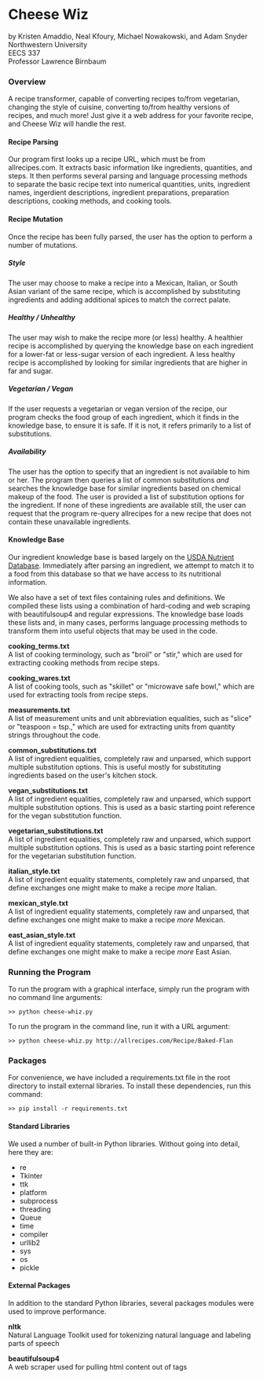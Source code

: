# Cheese Wiz
by Kristen Amaddio, Neal Kfoury, Michael Nowakowski, and Adam Snyder  
Northwestern University  
EECS 337  
Professor Lawrence Birnbaum

### Overview
A recipe transformer, capable of converting recipes to/from vegetarian, changing the style of cuisine, converting
to/from healthy versions of recipes, and much more! Just give it a web address for your favorite recipe, and Cheese
Wiz will handle the rest.

#### Recipe Parsing
Our program first looks up a recipe URL, which must be from allrecipes.com. It extracts basic information like ingredients, quantities, and steps. It then performs several parsing and language processing methods to separate the basic recipe text into numerical quantities, units, ingredient names, ingerdient descriptions, ingredient preparations, preparation descriptions, cooking methods, and cooking tools.

#### Recipe Mutation
Once the recipe has been fully parsed, the user has the option to perform a number of mutations.

##### Style
The user may choose to make a recipe into a Mexican, Italian, or South Asian variant of the same recipe, which is accomplished by substituting ingredients and adding additional spices to match the correct palate.

##### Healthy / Unhealthy
The user may wish to make the recipe more (or less) healthy. A healthier recipe is accomplished by querying the knowledge base on each ingredient for a lower-fat or less-sugar version of each ingredient. A less healthy recipe is accomplished by looking for similar ingredients that are higher in far and sugar.

##### Vegetarian / Vegan
If the user requests a vegetarian or vegan version of the recipe, our program checks the food group of each ingredient, which it finds in the knowledge base, to ensure it is safe. If it is not, it refers primarily to a list of substitutions.

##### Availability
The user has the option to specify that an ingredient is not available to him or her. The program then queries a list of common substitutions *and* searches the knowledge base for similar ingredients based on chemical makeup of the food. The user is provided a list of substitution options for the ingredient. If none of these ingredients are available still, the user can request that the program re-query allrecipes for a new recipe that does not contain these unavailable ingredients.

#### Knowledge Base
Our ingredient knowledge base is based largely on the [USDA Nutrient Database](http://ndb.nal.usda.gov/ndb/search/list). Immediately after parsing an ingredient, we attempt to match it to a food from this database so that we have access to its nutritional information.

We also have a set of text files containing rules and definitions. We compiled these lists using a combination of hard-coding and web scraping with beautifulsoup4 and regular expressions. The knowledge base loads these lists and, in many cases, performs language processing methods to transform them into useful objects that may be used in the code.

**cooking_terms.txt**  
A list of cooking terminology, such as "broil" or "stir," which are used for extracting cooking methods from recipe steps.

**cooking_wares.txt**  
A list of cooking tools, such as "skillet" or "microwave safe bowl," which are used for extracting tools from recipe steps.

**measurements.txt**  
A list of measurement units and unit abbreviation equalities, such as "slice" or "teaspoon = tsp.," which are used for extracting units from quantity strings throughout the code.

**common_substitutions.txt**  
A list of ingredient equalities, completely raw and unparsed, which support multiple substitution options. This is useful mostly for substituting ingredients based on the user's kitchen stock.

**vegan_substitutions.txt**  
A list of ingredient equalities, completely raw and unparsed, which support multiple substitution options. This is used as a basic starting point reference for the vegan substitution function.

**vegetarian_substitutions.txt**  
A list of ingredient equalities, completely raw and unparsed, which support multiple substitution options. This is used as a basic starting point reference for the vegetarian substitution function.

**italian_style.txt**  
A list of ingredient equality statements, completely raw and unparsed, that define exchanges one might make to make a recipe *more* Italian.

**mexican_style.txt**  
A list of ingredient equality statements, completely raw and unparsed, that define exchanges one might make to make a recipe *more* Mexican.

**east_asian_style.txt**  
A list of ingredient equality statements, completely raw and unparsed, that define exchanges one might make to make a recipe *more* East Asian.

### Running the Program
To run the program with a graphical interface, simply run the program with no command line arguments:  
```
>> python cheese-whiz.py
```
To run the program in the command line, run it with a URL argument:
```
>> python cheese-whiz.py http://allrecipes.com/Recipe/Baked-Flan
```

### Packages
For convenience, we have included a requirements.txt file in the root directory to install external libraries. To install these dependencies, run this command:
```
>> pip install -r requirements.txt
```

#### Standard Libraries
We used a number of built-in Python libraries. Without going into detail, here they are:
* re
* Tkinter
* ttk
* platform
* subprocess
* threading
* Queue
* time
* compiler
* urllib2
* sys
* os
* pickle

#### External Packages
In addition to the standard Python libraries, several packages modules were used to improve performance.

**nltk**  
Natural Language Toolkit used for tokenizing natural language and labeling parts of speech

**beautifulsoup4**  
A web scraper used for pulling html content out of tags
